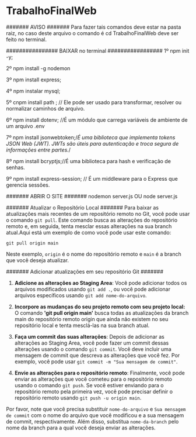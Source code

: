 # TrabalhoFinalWeb


####### AVISO ####### 
Para fazer tais comandos deve estar na pasta raiz, no caso deste arquivo o comando é cd TrabalhoFinalWeb deve ser feito no terminal.

################ BAIXAR no terminal ################# 
1º npm init -y;

2º npm install -g nodemon 

3º npm install express;

4º npm instalar mysql;

5º cnpm install path ; // Ele pode ser usado para transformar, resolver ou normalizar caminhos de arquivo.

6º npm install dotenv; //É um módulo que carrega variáveis de ambiente de um arquivo .env

7º npm install jsonwebtoken;/*É uma biblioteca que implementa tokens JSON Web (JWT). 
JWTs são úteis para autenticação e troca segura de informações entre partes.*/
 
8º npm install bcryptjs;//É uma biblioteca para hash e verificação de senhas.

9º npm install express-session; // É um middleware para o Express que gerencia sessões. 

####### ABRIR O SITE ####### 
nodemon server.js OU node server.js

####### Atualizar o Repositório Local ####### 
Para baixar as atualizações mais recentes de um repositório remoto no Git, você pode usar o comando `git pull`. Este comando busca as alterações do repositório remoto e, em seguida, tenta mesclar essas alterações na sua branch atual.Aqui está um exemplo de como você pode usar este comando:
``` terminal bash
git pull origin main
```
Neste exemplo, `origin` é o nome do repositório remoto e `main` é a branch que você deseja atualizar.


####### Adicionar atualizações em seu repositório Git ####### 

1. **Adicione as alterações ao Staging Area**: Você pode adicionar todos os arquivos modificados usando `git add .`, ou você pode adicionar arquivos específicos usando `git add nome-do-arquivo`.
 
3. **Incorpore as mudanças do seu projeto remoto com seu projeto local:** O comando **'git pull origin main'** busca todas as atualizações da branch main do repositório remoto origin que ainda não existem no seu repositório local e tenta mesclá-las na sua branch atual.
   
3. **Faça um commit das suas alterações**: Depois de adicionar as alterações ao Staging Area, você pode fazer um commit dessas alterações usando o comando `git commit`. Você deve incluir uma mensagem de commit que descreva as alterações que você fez. Por exemplo, você pode usar `git commit -m "Sua mensagem de commit"`.

4. **Envie as alterações para o repositório remoto**: Finalmente, você pode enviar as alterações que você cometeu para o repositório remoto usando o comando `git push`. Se você estiver enviando para o repositório remoto pela primeira vez, você pode precisar definir o repositório remoto usando `git push -u origin main`.

Por favor, note que você precisa substituir `nome-do-arquivo` e `Sua mensagem de commit` com o nome do arquivo que você modificou e a sua mensagem de commit, respectivamente. Além disso, substitua `nome-da-branch` pelo nome da branch para a qual você deseja enviar as alterações.
